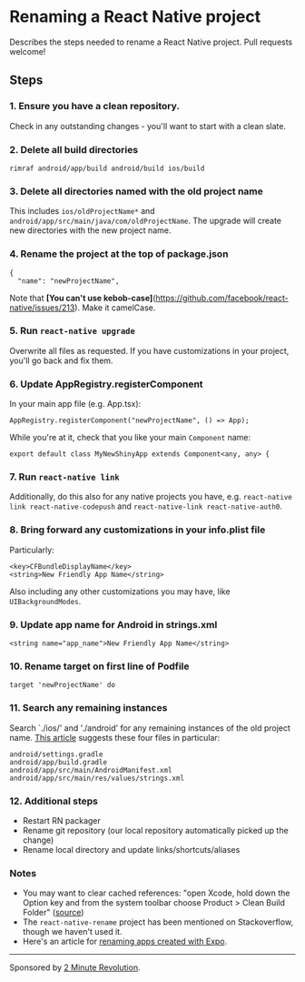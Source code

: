 # Renaming a React Native project
Describes the steps needed to rename a React Native project.  Pull requests welcome!

## Steps

### 1. Ensure you have a clean repository.

Check in any outstanding changes - you'll want to start with a clean slate.

### 2. Delete all build directories

`rimraf android/app/build android/build ios/build`

### 3. Delete all directories named with the old project name

This includes `ios/oldProjectName*` and `android/app/src/main/java/com/oldProjectName`.  The upgrade will create new directories with the new project name.

### 4. Rename the project at the top of package.json

    {
      "name": "newProjectName",

Note that **[You can't use kebob-case]**(https://github.com/facebook/react-native/issues/213).  Make it camelCase.

### 5. Run `react-native upgrade`

Overwrite all files as requested.  If you have customizations in your project, you'll go back and fix them.

### 6. Update AppRegistry.registerComponent

In your main app file (e.g. App.tsx):

`AppRegistry.registerComponent("newProjectName", () => App);`

While you're at it, check that you like your main `Component` name:

    export default class MyNewShinyApp extends Component<any, any> {

### 7. Run `react-native link`

Additionally, do this also for any native projects you have, e.g. `react-native link react-native-codepush` and `react-native-link react-native-auth0`.

### 8. Bring forward any customizations in your info.plist file

Particularly:

    <key>CFBundleDisplayName</key>
    <string>New Friendly App Name</string>

Also including any other customizations you may have, like `UIBackgroundModes`.

### 9. Update app name for Android in strings.xml

    <string name="app_name">New Friendly App Name</string>

### 10. Rename target on first line of Podfile

    target 'newProjectName' do

### 11. Search any remaining instances

Search `./ios/' and './android' for any remaining instances of the old project name.  [This article](http://blog.tylerbuchea.com/renaming-a-react-native-project/) suggests these four files in particular:

    android/settings.gradle  
    android/app/build.gradle  
    android/app/src/main/AndroidManifest.xml  
    android/app/src/main/res/values/strings.xml

### 12. Additional steps

- Restart RN packager
- Rename git repository (our local repository automatically picked up the change)
- Rename local directory and update links/shortcuts/aliases

### Notes

- You may want to clear cached references: "open Xcode, hold down the Option key and from the system toolbar choose Product > Clean Build Folder" ([source](http://blog.tylerbuchea.com/renaming-a-react-native-project/))
- The `react-native-rename` project has been mentioned on Stackoverflow, though we haven't used it.
- Here's an article for [renaming apps created with Expo](https://medium.com/the-react-native-log/how-to-rename-a-react-native-app-dafd92161c35).

---

Sponsored by [2 Minute Revolution](https://2minute.fit).
